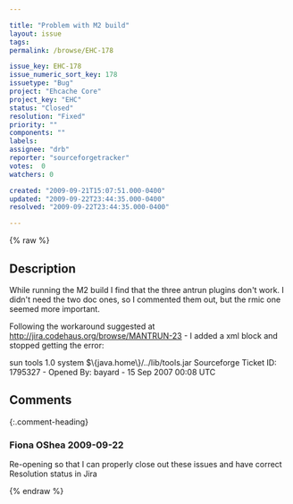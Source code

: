```yaml
---

title: "Problem with M2 build"
layout: issue
tags: 
permalink: /browse/EHC-178

issue_key: EHC-178
issue_numeric_sort_key: 178
issuetype: "Bug"
project: "Ehcache Core"
project_key: "EHC"
status: "Closed"
resolution: "Fixed"
priority: ""
components: ""
labels: 
assignee: "drb"
reporter: "sourceforgetracker"
votes:  0
watchers: 0

created: "2009-09-21T15:07:51.000-0400"
updated: "2009-09-22T23:44:35.000-0400"
resolved: "2009-09-22T23:44:35.000-0400"

---
```




{% raw %}



## Description

<div markdown="1" class="description">

While running the M2 build I find that the three antrun plugins don't work. I didn't need the two doc ones, so I commented them out, but the rmic one seemed more important.

Following the workaround suggested at http://jira.codehaus.org/browse/MANTRUN-23 - I added a xml block and stopped getting the error:

<dependencies>
 <dependency>
  <groupId>sun</groupId>
  <artifactId>tools</artifactId>
  <version>1.0</version>
  <scope>system</scope>
  <systemPath>$\{java.home\}/../lib/tools.jar</systemPath>
 </dependency>
</dependencies>
Sourceforge Ticket ID: 1795327 - Opened By: bayard - 15 Sep 2007 00:08 UTC

</div>

## Comments


{:.comment-heading}
### **Fiona OShea** <span class="date">2009-09-22</span>

<div markdown="1" class="comment">

Re-opening so that I can properly close out these issues and have correct Resolution status in Jira

</div>



{% endraw %}
